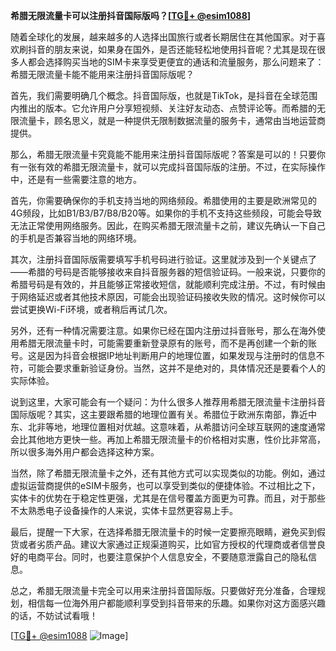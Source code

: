 **希腊无限流量卡可以注册抖音国际版吗？[[TG💪+ @esim1088](https://t.me/s/esim1088)]**

随着全球化的发展，越来越多的人选择出国旅行或者长期居住在其他国家。对于喜欢刷抖音的朋友来说，如果身在国外，是否还能轻松地使用抖音呢？尤其是现在很多人都会选择购买当地的SIM卡来享受更便宜的通话和流量服务，那么问题来了：希腊无限流量卡能不能用来注册抖音国际版呢？

首先，我们需要明确几个概念。抖音国际版，也就是TikTok，是抖音在全球范围内推出的版本。它允许用户分享短视频、关注好友动态、点赞评论等。而希腊的无限流量卡，顾名思义，就是一种提供无限制数据流量的服务卡，通常由当地运营商提供。

那么，希腊无限流量卡究竟能不能用来注册抖音国际版呢？答案是可以的！只要你有一张有效的希腊无限流量卡，就可以完成抖音国际版的注册。不过，在实际操作中，还是有一些需要注意的地方。

首先，你需要确保你的手机支持当地的网络频段。希腊使用的主要是欧洲常见的4G频段，比如B1/B3/B7/B8/B20等。如果你的手机不支持这些频段，可能会导致无法正常使用网络服务。因此，在购买希腊无限流量卡之前，建议先确认一下自己的手机是否兼容当地的网络环境。

其次，注册抖音国际版需要填写手机号码进行验证。这里就涉及到一个关键点了——希腊的号码是否能够接收来自抖音服务器的短信验证码。一般来说，只要你的希腊号码是有效的，并且能够正常接收短信，就能顺利完成注册。不过，有时候由于网络延迟或者其他技术原因，可能会出现验证码接收失败的情况。这时候你可以尝试更换Wi-Fi环境，或者稍后再试几次。

另外，还有一种情况需要注意。如果你已经在国内注册过抖音账号，那么在海外使用希腊无限流量卡时，可能需要重新登录原有的账号，而不是再创建一个新的账号。这是因为抖音会根据IP地址判断用户的地理位置，如果发现与注册时的信息不符，可能会要求重新验证身份。当然，这并不是绝对的，具体情况还是要看个人的实际体验。

说到这里，大家可能会有一个疑问：为什么很多人推荐用希腊无限流量卡注册抖音国际版呢？其实，这主要跟希腊的地理位置有关。希腊位于欧洲东南部，靠近中东、北非等地，地理位置相对优越。这意味着，从希腊访问全球互联网的速度通常会比其他地方更快一些。再加上希腊无限流量卡的价格相对实惠，性价比非常高，所以很多海外用户都会选择这种方案。

当然，除了希腊无限流量卡之外，还有其他方式可以实现类似的功能。例如，通过虚拟运营商提供的eSIM卡服务，也可以享受到类似的便捷体验。不过相比之下，实体卡的优势在于稳定性更强，尤其是在信号覆盖方面更为可靠。而且，对于那些不太熟悉电子设备操作的人来说，实体卡显然更容易上手。

最后，提醒一下大家，在选择希腊无限流量卡的时候一定要擦亮眼睛，避免买到假货或者劣质产品。建议大家通过正规渠道购买，比如官方授权的代理商或者信誉良好的电商平台。同时，也要注意保护个人信息安全，不要随意泄露自己的隐私信息。

总之，希腊无限流量卡完全可以用来注册抖音国际版。只要做好充分准备，合理规划，相信每一位海外用户都能顺利享受到抖音带来的乐趣。如果你对这方面感兴趣的话，不妨试试看哦！

[[TG💪+ @esim1088](https://t.me/s/esim1088) ![Image](https://i.postimg.cc/4NQfJmqS/Snipaste-2025-05-13-00-14-12.png)]